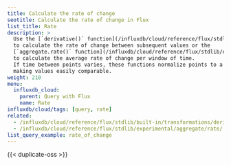 ```yaml
---
title: Calculate the rate of change
seotitle: Calculate the rate of change in Flux
list_title: Rate
description: >
  Use the [`derivative()` function](/influxdb/cloud/reference/flux/stdlib/built-in/transformations/derivative/)
  to calculate the rate of change between subsequent values or the
  [`aggregate.rate()` function](/influxdb/cloud/reference/flux/stdlib/experimental/aggregate/rate/)
  to calculate the average rate of change per window of time.
  If time between points varies, these functions normalize points to a common time interval
  making values easily comparable.
weight: 210
menu:
  influxdb_cloud:
    parent: Query with Flux
    name: Rate
influxdb/cloud/tags: [query, rate]
related:
  - /influxdb/cloud/reference/flux/stdlib/built-in/transformations/derivative/
  - /influxdb/cloud/reference/flux/stdlib/experimental/aggregate/rate/
list_query_example: rate_of_change
---
```


{{< duplicate-oss >}}